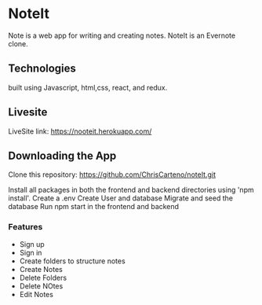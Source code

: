 # NoteIt

Note is a web app for writing and creating notes. NoteIt is an Evernote clone.

## Technologies
built using Javascript, html,css, react, and redux.

## Livesite
LiveSite link: https://nooteit.herokuapp.com/

## Downloading the App
Clone this repository: https://github.com/ChrisCarteno/noteIt.git

Install all packages in both the frontend and backend directories using 'npm install'.
Create a .env
Create User and database
Migrate and seed the database
Run npm start in the frontend and backend

### Features
* Sign up
* Sign in
* Create folders to structure notes
* Create Notes
* Delete Folders
* Delete NOtes
* Edit Notes
